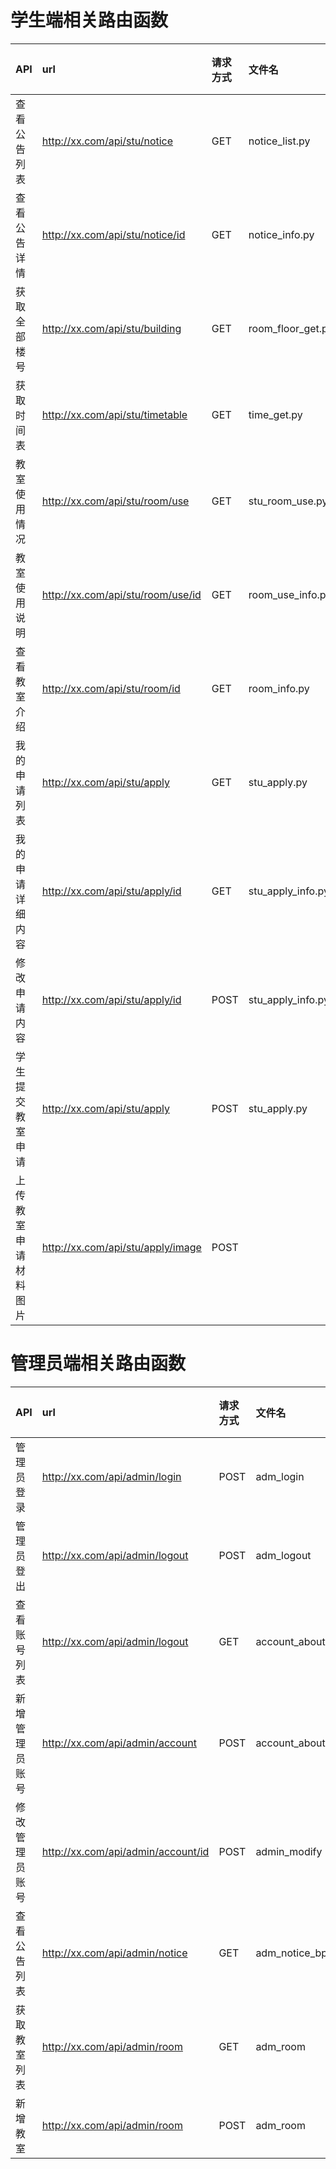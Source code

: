 # 学生端相关路由函数
|API |url|请求方式|文件名|负责人|
|:----|:----|:----|:----|:---|
|查看公告列表|http://xx.com/api/stu/notice|GET|notice_list.py|王政|
|查看公告详情|http://xx.com/api/stu/notice/id|GET|notice_info.py|王政|
|获取全部楼号|http://xx.com/api/stu/building|GET|room_floor_get.py|向乾龙|
|获取时间表|http://xx.com/api/stu/timetable|GET|time_get.py|向乾龙|
|教室使用情况|http://xx.com/api/stu/room/use|GET|stu_room_use.py|俞斌|
|教室使用说明|http://xx.com/api/stu/room/use/id|GET|room_use_info.py|钟亦奇|
|查看教室介绍|http://xx.com/api/stu/room/id|GET|room_info.py|钟亦奇|
|我的申请列表|http://xx.com/api/stu/apply|GET|stu_apply.py|俞斌|
|我的申请详细内容|http://xx.com/api/stu/apply/id|GET|stu_apply_info.py|俞斌|
|修改申请内容|http://xx.com/api/stu/apply/id|POST|stu_apply_info.py|向乾龙|
|学生提交教室申请|http://xx.com/api/stu/apply|POST|stu_apply.py|王政|
|上传教室申请材料图片|http://xx.com/api/stu/apply/image|POST|||

# 管理员端相关路由函数
|API |url|请求方式|文件名|负责人|
|:----|:----|:----|:----|:---|
|管理员登录|http://xx.com/api/admin/login|POST|adm_login|钟亦奇|
|管理员登出|http://xx.com/api/admin/logout|POST|adm_logout|钟亦奇|
|查看账号列表|http://xx.com/api/admin/logout|GET|account_about|向乾龙|
|新增管理员账号|http://xx.com/api/admin/account|POST|account_about|向乾龙|
|修改管理员账号|http://xx.com/api/admin/account/id|POST|admin_modify|向乾龙|
|查看公告列表|http://xx.com/api/admin/notice|GET|adm_notice_bp|俞斌|
|获取教室列表|http://xx.com/api/admin/room|GET|adm_room|俞斌|
|新增教室|http://xx.com/api/admin/room|POST|adm_room|俞斌|